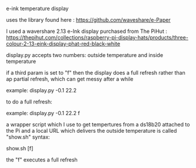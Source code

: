 e-ink temperature display

uses the library found here : https://github.com/waveshare/e-Paper

I used a wavershare 2.13 e-Ink display purchased from The PiHut : https://thepihut.com/collections/raspberry-pi-display-hats/products/three-colour-2-13-eink-display-phat-red-black-white

display.py accepts two numbers: outside temperature and inside temperature

if a third param is set to "f" then the display does a full refresh rather than ap partial refresh, which can get messy after a while

example: display.py -0.1 22.2

to do a full refresh:

example: display.py -0.1 22.2 f

a wrapper script which I use to get tempertures from a ds18b20 attached to the Pi and a local URL which delivers the outside temperature is called "show.sh"
syntax:

show.sh [f]

the "f" executes a full refresh

